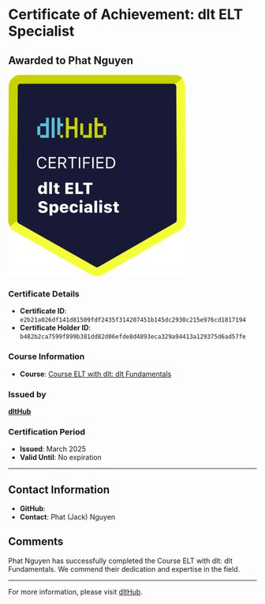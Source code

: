 
# Certificate of Achievement: dlt ELT Specialist

## Awarded to **Phat Nguyen**

![Course Image](../badges/dlt_ELT_specialist.png)

### Certificate Details
- **Certificate ID**: `e2b21a026df141d81509fdf2435f314207451b145dc2930c215e976cd1817194`
- **Certificate Holder ID**: `b482b2ca7599f899b381dd82d06efde8d4893eca329a94413a129375d6ad57fe`

### Course Information
- **Course**: [Course ELT with dlt: dlt Fundamentals](https://github.com/dlt-hub/dlthub-education/tree/main/courses/dlt_fundamentals_dec_2024)

### Issued by
[**dltHub**](https://dlthub.com/) 

### Certification Period
- **Issued**: March 2025
- **Valid Until**: No expiration

---

## Contact Information
- **GitHub**: 
- **Contact**: Phat (Jack) Nguyen

## Comments
Phat Nguyen has successfully completed the Course ELT with dlt: dlt Fundamentals. We commend their dedication and expertise in the field.

---

For more information, please visit [dltHub](https://dlthub.com/).
    